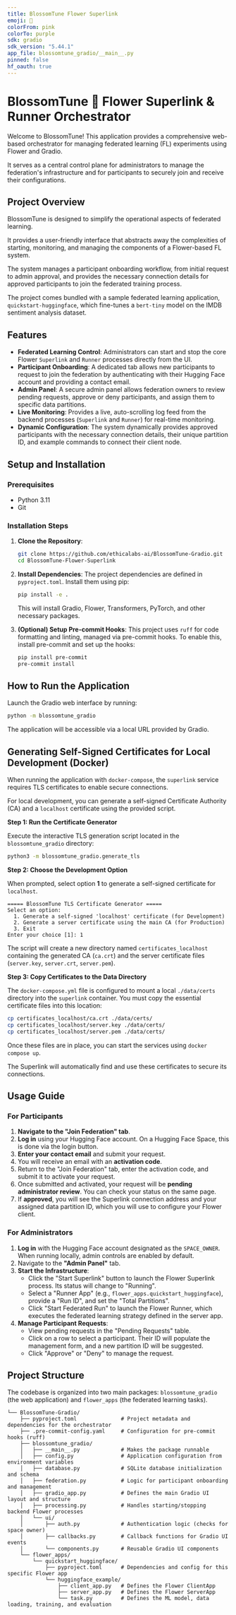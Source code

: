 ```yaml
---
title: BlossomTune Flower Superlink
emoji: 🌸
colorFrom: pink
colorTo: purple
sdk: gradio
sdk_version: "5.44.1"
app_file: blossomtune_gradio/__main__.py
pinned: false
hf_oauth: true
---
```


# BlossomTune 🌸 Flower Superlink & Runner Orchestrator

Welcome to BlossomTune\! This application provides a comprehensive web-based orchestrator for managing federated learning (FL) experiments using Flower and Gradio.

It serves as a central control plane for administrators to manage the federation's infrastructure and for participants to securely join and receive their configurations.

## Project Overview

BlossomTune is designed to simplify the operational aspects of federated learning.

It provides a user-friendly interface that abstracts away the complexities of starting, monitoring, and managing the components of a Flower-based FL system.

The system manages a participant onboarding workflow, from initial request to admin approval, and provides the necessary connection details for approved participants to join the federated training process.

The project comes bundled with a sample federated learning application, `quickstart-huggingface`, which fine-tunes a `bert-tiny` model on the IMDB sentiment analysis dataset.

## Features

  * **Federated Learning Control**: Administrators can start and stop the core Flower `Superlink` and `Runner` processes directly from the UI.
  * **Participant Onboarding**: A dedicated tab allows new participants to request to join the federation by authenticating with their Hugging Face account and providing a contact email.
  * **Admin Panel**: A secure admin panel allows federation owners to review pending requests, approve or deny participants, and assign them to specific data partitions.
  * **Live Monitoring**: Provides a live, auto-scrolling log feed from the backend processes (`Superlink` and `Runner`) for real-time monitoring.
  * **Dynamic Configuration**: The system dynamically provides approved participants with the necessary connection details, their unique partition ID, and example commands to connect their client node.

## Setup and Installation

### Prerequisites

  * Python 3.11
  * Git

### Installation Steps

1.  **Clone the Repository**:

    ```bash
    git clone https://github.com/ethicalabs-ai/BlossomTune-Gradio.git
    cd BlossomTune-Flower-Superlink
    ```

2.  **Install Dependencies**:
    The project dependencies are defined in `pyproject.toml`. Install them using pip:

    ```bash
    pip install -e .
    ```

    This will install Gradio, Flower, Transformers, PyTorch, and other necessary packages.

3.  **(Optional) Setup Pre-commit Hooks**:
    This project uses `ruff` for code formatting and linting, managed via pre-commit hooks. To enable this, install pre-commit and set up the hooks:

    ```bash
    pip install pre-commit
    pre-commit install
    ```

## How to Run the Application

Launch the Gradio web interface by running:

```bash
python -m blossomtune_gradio
```

The application will be accessible via a local URL provided by Gradio.

## Generating Self-Signed Certificates for Local Development (Docker)

When running the application with `docker-compose`, the `superlink` service requires TLS certificates to enable secure connections.

For local development, you can generate a self-signed Certificate Authority (CA) and a `localhost` certificate using the provided script.

**Step 1: Run the Certificate Generator**

Execute the interactive TLS generation script located in the `blossomtune_gradio` directory:

```bash
python3 -m blossomtune_gradio.generate_tls
```

**Step 2: Choose the Development Option**

When prompted, select option **1** to generate a self-signed certificate for `localhost`.

```text
===== BlossomTune TLS Certificate Generator =====
Select an option:
  1. Generate a self-signed 'localhost' certificate (for Development)
  2. Generate a server certificate using the main CA (for Production)
  3. Exit
Enter your choice [1]: 1
```

The script will create a new directory named `certificates_localhost` containing the generated CA (`ca.crt`) and the server certificate files (`server.key`, `server.crt`, `server.pem`).

**Step 3: Copy Certificates to the Data Directory**

The `docker-compose.yml` file is configured to mount a local `./data/certs` directory into the `superlink` container. You must copy the essential certificate files into this location:

```bash
cp certificates_localhost/ca.crt ./data/certs/
cp certificates_localhost/server.key ./data/certs/
cp certificates_localhost/server.pem ./data/certs/
```

Once these files are in place, you can start the services using `docker compose up`.

The Superlink will automatically find and use these certificates to secure its connections.


## Usage Guide

### For Participants

1.  **Navigate to the "Join Federation" tab**.
2.  **Log in** using your Hugging Face account. On a Hugging Face Space, this is done via the login button.
3.  **Enter your contact email** and submit your request.
4.  You will receive an email with an **activation code**.
5.  Return to the "Join Federation" tab, enter the activation code, and submit it to activate your request.
6.  Once submitted and activated, your request will be **pending administrator review**. You can check your status on the same page.
7.  If **approved**, you will see the Superlink connection address and your assigned data partition ID, which you will use to configure your Flower client.

### For Administrators

1.  **Log in** with the Hugging Face account designated as the `SPACE_OWNER`. When running locally, admin controls are enabled by default.
2.  Navigate to the **"Admin Panel"** tab.
3.  **Start the Infrastructure**:
      * Click the "Start Superlink" button to launch the Flower Superlink process. Its status will change to "Running".
      * Select a "Runner App" (e.g., `flower_apps.quickstart_huggingface`), provide a "Run ID", and set the "Total Partitions".
      * Click "Start Federated Run" to launch the Flower Runner, which executes the federated learning strategy defined in the server app.
4.  **Manage Participant Requests**:
      * View pending requests in the "Pending Requests" table.
      * Click on a row to select a participant. Their ID will populate the management form, and a new partition ID will be suggested.
      * Click "Approve" or "Deny" to manage the request.

## Project Structure

The codebase is organized into two main packages: `blossomtune_gradio` (the web application) and `flower_apps` (the federated learning tasks).

```
└── BlossomTune-Gradio/
    ├── pyproject.toml              # Project metadata and dependencies for the orchestrator
    ├── .pre-commit-config.yaml     # Configuration for pre-commit hooks (ruff)
    ├── blossomtune_gradio/
    │   ├── __main__.py             # Makes the package runnable
    │   ├── config.py               # Application configuration from environment variables
    │   ├── database.py             # SQLite database initialization and schema
    │   ├── federation.py           # Logic for participant onboarding and management
    │   ├── gradio_app.py           # Defines the main Gradio UI layout and structure
    │   ├── processing.py           # Handles starting/stopping backend Flower processes
    │   └── ui/
    │       ├── auth.py             # Authentication logic (checks for space owner)
    │       ├── callbacks.py        # Callback functions for Gradio UI events
    │       └── components.py       # Reusable Gradio UI components
    └── flower_apps/
        └── quickstart_huggingface/
            ├── pyproject.toml      # Dependencies and config for this specific Flower app
            └── huggingface_example/
                ├── client_app.py   # Defines the Flower ClientApp
                ├── server_app.py   # Defines the Flower ServerApp
                └── task.py         # Defines the ML model, data loading, training, and evaluation
```